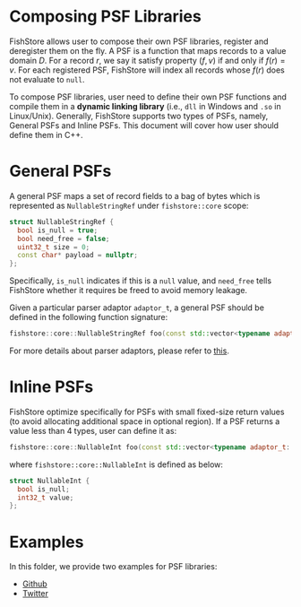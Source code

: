 # Composing PSF Libraries

FishStore allows user to compose their own PSF libraries, register and deregister them on the fly. A PSF is a function that maps records to a value domain $D$. For a record $r$, we say it satisfy property $(f, v)$ if and only if $f(r) = v$. For each registered PSF, FishStore will index all records whose $f(r)$ does not evaluate to `null`.

To compose PSF libraries, user need to define their own PSF functions and compile them in a **dynamic linking library** (i.e., `dll` in Windows and `.so` in Linux/Unix). Generally, FishStore supports two types of PSFs, namely, General PSFs and Inline PSFs. This document will cover how user should define them in C++.

# General PSFs
A general PSF maps a set of record fields to a bag of bytes which is represented  as `NullableStringRef` under `fishstore::core` scope:

```cpp
struct NullableStringRef {
  bool is_null = true;
  bool need_free = false;
  uint32_t size = 0;
  const char* payload = nullptr;
};
```
Specifically, `is_null` indicates if this is a `null` value, and `need_free` tells FishStore whether it requires be freed to avoid memory leakage.

Given a particular parser adaptor `adaptor_t`, a general PSF should be defined in the following function signature:

```cpp
fishstore::core::NullableStringRef foo(const std::vector<typename adaptor_t::field_t>& fields)}
```

For more details about parser adaptors, please refer to [this](../adaptor_examples/README.md).

# Inline PSFs
FishStore optimize specifically for PSFs with small fixed-size return values (to avoid allocating additional space in optional region). If a PSF returns a value less than 4 types, user can define it as:

```cpp
fishstore::core::NullableInt foo(const std::vector<typename adaptor_t::field_t>& fields)}
```

where `fishstore::core::NullableInt` is defined as below:

```cpp
struct NullableInt {
  bool is_null;
  int32_t value;
};
```

# Examples
In this folder, we provide two examples for PSF libraries:
- [Github](github_lib.cc)
- [Twitter](twitter_lib.cc)
